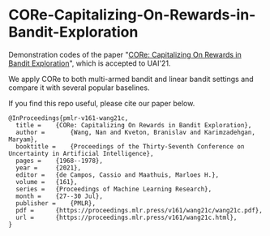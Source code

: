 # CORe-Capitalizing-On-Rewards-in-Bandit-Exploration

Demonstration codes of the paper "[CORe: Capitalizing On Rewards in Bandit Exploration](https://proceedings.mlr.press/v161/wang21c)", which is accepted to UAI'21.

We apply CORe to both multi-armed bandit and linear bandit settings and compare it with several popular baselines. 

If you find this repo useful, please cite our paper below.

    @InProceedings{pmlr-v161-wang21c,
      title = 	 {CORe: Capitalizing On Rewards in Bandit Exploration},
      author =       {Wang, Nan and Kveton, Branislav and Karimzadehgan, Maryam},
      booktitle = 	 {Proceedings of the Thirty-Seventh Conference on Uncertainty in Artificial Intelligence},
      pages = 	 {1968--1978},
      year = 	 {2021},
      editor = 	 {de Campos, Cassio and Maathuis, Marloes H.},
      volume = 	 {161},
      series = 	 {Proceedings of Machine Learning Research},
      month = 	 {27--30 Jul},
      publisher =    {PMLR},
      pdf = 	 {https://proceedings.mlr.press/v161/wang21c/wang21c.pdf},
      url = 	 {https://proceedings.mlr.press/v161/wang21c.html},
    }

